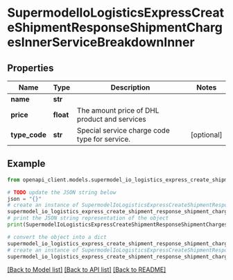 # SupermodelIoLogisticsExpressCreateShipmentResponseShipmentChargesInnerServiceBreakdownInner


## Properties

Name | Type | Description | Notes
------------ | ------------- | ------------- | -------------
**name** | **str** |  | 
**price** | **float** | The amount price of DHL product and services | 
**type_code** | **str** | Special service charge code type for service. | [optional] 

## Example

```python
from openapi_client.models.supermodel_io_logistics_express_create_shipment_response_shipment_charges_inner_service_breakdown_inner import SupermodelIoLogisticsExpressCreateShipmentResponseShipmentChargesInnerServiceBreakdownInner

# TODO update the JSON string below
json = "{}"
# create an instance of SupermodelIoLogisticsExpressCreateShipmentResponseShipmentChargesInnerServiceBreakdownInner from a JSON string
supermodel_io_logistics_express_create_shipment_response_shipment_charges_inner_service_breakdown_inner_instance = SupermodelIoLogisticsExpressCreateShipmentResponseShipmentChargesInnerServiceBreakdownInner.from_json(json)
# print the JSON string representation of the object
print(SupermodelIoLogisticsExpressCreateShipmentResponseShipmentChargesInnerServiceBreakdownInner.to_json())

# convert the object into a dict
supermodel_io_logistics_express_create_shipment_response_shipment_charges_inner_service_breakdown_inner_dict = supermodel_io_logistics_express_create_shipment_response_shipment_charges_inner_service_breakdown_inner_instance.to_dict()
# create an instance of SupermodelIoLogisticsExpressCreateShipmentResponseShipmentChargesInnerServiceBreakdownInner from a dict
supermodel_io_logistics_express_create_shipment_response_shipment_charges_inner_service_breakdown_inner_from_dict = SupermodelIoLogisticsExpressCreateShipmentResponseShipmentChargesInnerServiceBreakdownInner.from_dict(supermodel_io_logistics_express_create_shipment_response_shipment_charges_inner_service_breakdown_inner_dict)
```
[[Back to Model list]](../README.md#documentation-for-models) [[Back to API list]](../README.md#documentation-for-api-endpoints) [[Back to README]](../README.md)


